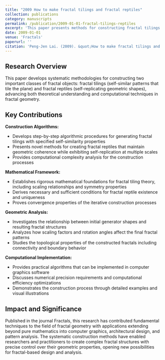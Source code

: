 ```yaml
---
title: "2009 How to make fractal tilings and fractal reptiles"
collection: publications
category: manuscripts
permalink: /publication/2009-01-01-fractal-tilings-reptiles
excerpt: 'This paper presents methods for constructing fractal tilings and fractal reptiles, contributing to the field of fractal geometry.'
date: 2009-01-01
venue: 'Fractals'
paperurl: ''
citation: 'Peng-Jen Lai. (2009). &quot;How to make fractal tilings and fractal reptiles.&quot; <i>Fractals</i>. Volume 17, Issue 4, Pages 493-504.'
---
```


## Research Overview

This paper develops systematic methodologies for constructing two important classes of fractal objects: fractal tilings (self-similar patterns that tile the plane) and fractal reptiles (self-replicating geometric shapes), advancing both theoretical understanding and computational techniques in fractal geometry.

## Key Contributions

**Construction Algorithms:**
- Develops step-by-step algorithmic procedures for generating fractal tilings with specified self-similarity properties
- Presents novel methods for creating fractal reptiles that maintain geometric coherence while exhibiting self-replication at multiple scales
- Provides computational complexity analysis for the construction processes

**Mathematical Framework:**
- Establishes rigorous mathematical foundations for fractal tiling theory, including scaling relationships and symmetry properties
- Derives necessary and sufficient conditions for fractal reptile existence and uniqueness
- Proves convergence properties of the iterative construction processes

**Geometric Analysis:**
- Investigates the relationship between initial generator shapes and resulting fractal structures
- Analyzes how scaling factors and rotation angles affect the final fractal patterns
- Studies the topological properties of the constructed fractals including connectivity and boundary behavior

**Computational Implementation:**
- Provides practical algorithms that can be implemented in computer graphics software
- Discusses numerical precision requirements and computational efficiency optimizations
- Demonstrates the construction process through detailed examples and visual illustrations

## Impact and Significance

Published in the journal Fractals, this research has contributed fundamental techniques to the field of fractal geometry with applications extending beyond pure mathematics into computer graphics, architectural design, and pattern analysis. The systematic construction methods have enabled researchers and practitioners to create complex fractal structures with precise control over their geometric properties, opening new possibilities for fractal-based design and analysis.
